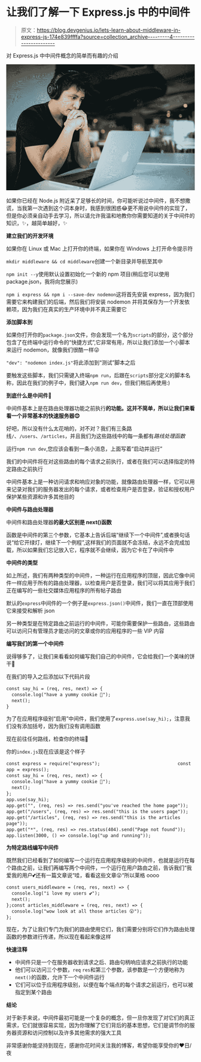 # 让我们了解一下 Express.js 中的中间件

> 原文：<https://blog.devgenius.io/lets-learn-about-middleware-in-express-js-174e839ffffa?source=collection_archive---------4----------------------->

对 Express.js 中中间件概念的简单而有趣的介绍

![](img/468855653dc956bd2c23cbec3252ca84.png)

如果你已经在 Node.js 附近呆了足够长的时间，你可能听说过中间件，我不想撒谎，当我第一次遇到这个词本身时，我感到很困惑😂更不用说中间件的实现了，但是你必须亲自动手去学习，所以请允许我温和地教你你需要知道的关于中间件的知识，✨，越简单越好，✨

**建立我们的开发环境**

如果你在 Linux 或 Mac 上打开你的终端，如果你在 Windows 上打开命令提示符

`mkdir middleware && cd middleware`创建一个新目录并导航至其中

`npm init --y`使用默认设置初始化一个新的 npm 项目(稍后您可以使用 package.json，我将向您展示)

`npm i express && npm i --save-dev nodemon`这将首先安装 express，因为我们需要它来构建我们的后端，然后我们将安装 nodemon 并将其保存为一个开发依赖项，因为我们在真实的生产环境中并不真正需要它

**添加脚本到**

如果你打开你的`package.json`文件，你会发现一个名为`scripts`的部分，这个部分包含了在终端中运行命令的“快捷方式”,它非常有用，所以让我们添加一个小脚本来运行 nodemon，就像我们很酷一样😜

`"dev": "nodemon index.js"`将此添加到“测试”脚本之后

要触发这些脚本，我们只需键入终端`npm run`，后跟在`scripts`部分定义的脚本名称，因此在我们的例子中，我们键入`npm run dev`，但我们稍后再使用:)

**到底什么是中间件**🤔

中间件基本上是在路由处理器功能之前执行**的功能。这并不简单，所以让我们来看看一个非常基本的快速服务器😊**

好吧，所以没有什么太花哨的，对不对？我们有三条路线`/`、`/users`、`/articles`，并且我们为这些路线中的每一条都有*路线处理函数*

运行`npm run dev`,您应该会看到一条小消息，上面写着“启动并运行”

我们的中间件将在对这些路由的每个请求之前执行，或者在我们可以选择指定的特定路由之前执行

中间件基本上是一种访问请求和响应对象的功能，就像路由处理器一样，它可以用来记录对我们的服务器发出的每个请求，或者检查用户是否登录，验证和授权用户保护某些资源和许多其他目的

**中间件与路由处理器**

中间件和路由处理器**的最大区别是 next()函数**

函数是中间件的第三个参数，它基本上告诉后端“继续下一个中间件”,或者换句话说“给它开绿灯，继续下一个例程”,这样我们的页面就不会冻结，永远不会完成加载，所以如果我们忘记放入它，程序就不会继续，因为它卡在了中间件中

**中间件的类型**

如上所述，我们有两种类型的中间件，一种运行在应用程序的顶层，因此它像中间件一样应用于所有的路由处理器，以检查用户是否登录，我们可以将其应用于我们正在编写的一些社交媒体应用程序的所有帖子路由

默认的`express`中间件的一个例子是`express.json()`中间件，我们一直在顶部使用它来接受和解析 json

另一种类型是在特定路由之前运行的中间件，可能你需要保护一些路由，这些路由可以访问只有管理员才能访问的文章或你的应用程序的一些 VIP 内容

**编写我们的第一个中间件**

说得够多了，让我们来看看如何编写我们自己的中间件，它会给我们一个美味的饼干🍪

在我们的导入之后添加以下代码片段

```
const say_hi = (req, res, next) => {
  console.log("have a yummy cookie 🍪");
  next();
}
```

为了在应用程序级别“启用”中间件，我们使用了`express.use(say_hi);`，注意我们没有添加括号，因为我们没有调用函数

现在前往任何路线，检查你的终端🍪

你的`index.js`现在应该是这个样子

```
const express = require("express");                             const app = express(); 
const say_hi = (req, res, next) => {
  console.log("have a yummy cookie 🍪");
  next();
};
app.use(say_hi);                                                          app.get("", (req, res) => res.send("you've reached the home page"));                                                           app.get("/users", (req, res) => res.send("this is the users page"));                                                           app.get("/articles", (req, res) => res.send("this is the articles page"));                                                           app.get("*", (req, res) => res.status(404).send("Page not found"));                                                           app.listen(3000, () => console.log("up and running"));
```

**为特定路线编写中间件**

既然我们已经看到了如何编写一个运行在应用程序级别的中间件，也就是运行在每个路由之前，让我们再编写两个中间件，一个运行在用户路由之前，告诉我们“我爱我的用户💕还有一篇文章说“哇，看看这些文章😮“所以莱格 oooo

```
const users_middleware = (req, res, next) => {
  console.log("i love my users 💕");
  next();
};const articles_middleware = (req, res, next) => {
  console.log("wow look at all those articles 😮");
};
```

现在，为了让我们专门为我们的路由使用它们，我们需要分别将它们作为路由处理函数的参数进行传递，所以现在看起来像这样

**快速注释**

*   中间件只是一个在服务器收到请求之后、路由句柄响应请求之前执行的功能
*   他们可以访问三个参数，`req` `res`和第三个参数，该参数是一个方便地称为`next()`的函数，允许下一个中间件运行
*   它们可以位于应用程序级别，以便在每个端点的每个请求之前运行，也可以被指定到某个路由

**结论**

对于新手来说，中间件最初可能是一个复杂的概念，但一旦你发现了对它们的真正需求，它们就很容易实现，因为你理解了它们背后的基本思想，它们是调节你的服务器资源和访问控制以及许多其他需求的强大工具

非常感谢你能坚持到现在，感谢你花时间关注我的博客，希望你能享受你的♥️日/夜